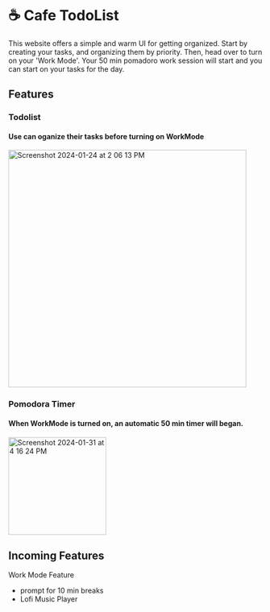 # ☕️ Cafe TodoList

This website offers a simple and warm UI for getting organized. Start by creating your tasks, and organizing them by priority. Then, head over to turn on your 'Work Mode'. Your 50 min pomadoro work session will start and you can start on your tasks for the day. 


## Features 

### Todolist
#### Use can oganize their tasks before turning on WorkMode
<img width="472" alt="Screenshot 2024-01-24 at 2 06 13 PM" src="https://github.com/Komal914/todoList/assets/44416323/71c9ff38-c084-4916-a721-74b150d60d70">

### Pomodora Timer
#### When WorkMode is turned on, an automatic 50 min timer will began.
<img width="194" alt="Screenshot 2024-01-31 at 4 16 24 PM" src="https://github.com/Komal914/todoList/assets/44416323/29f43106-8450-4a3e-a634-7b93b069a05e">



## Incoming Features 

Work Mode Feature
- prompt for 10 min breaks
- Lofi Music Player 

